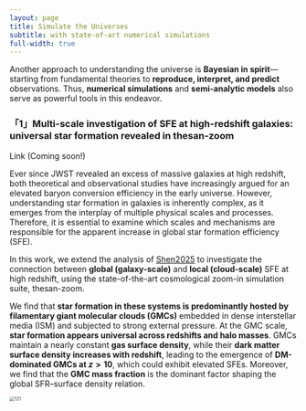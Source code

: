 ```yaml
---
layout: page
title: Simulate the Universes
subtitle: with state-of-art numerical simulations
full-width: true
---
```


Another approach to understanding the universe is **Bayesian in spirit**—starting from fundamental theories to **reproduce, interpret, and predict** observations. Thus, **numerical simulations** and **semi-analytic models** also serve as powerful tools in this endeavor.


### 「1」Multi-scale investigation of SFE at high-redshift galaxies: universal star formation revealed in thesan-zoom

Link (Coming soon!)

Ever since JWST revealed an excess of massive galaxies at high redshift, both theoretical and observational studies have increasingly argued for an elevated baryon conversion efficiency in the early universe. However, understanding star formation in galaxies is inherently complex, as it emerges from the interplay of multiple physical scales and processes. Therefore, it is essential to examine which scales and mechanisms are responsible for the apparent increase in global star formation efficiency (SFE).

In this work, we extend the analysis of [Shen2025](https://arxiv.org/abs/2503.01949) to investigate the connection between **global (galaxy-scale)** and **local (cloud-scale)** SFE at high redshift, using the state-of-the-art cosmological zoom-in simulation suite, thesan-zoom.

We find that **star formation in these systems is predominantly hosted by filamentary giant molecular clouds (GMCs)** embedded in dense interstellar media (ISM) and subjected to strong external pressure. At the GMC scale, **star formation appears universal across redshifts and halo masses**. GMCs maintain a nearly constant **gas surface density**, while their **dark matter surface density increases with redshift**, leading to the emergence of **DM-dominated GMCs at $z > 10$**, which could exhibit elevated SFEs. Moreover, we find that the **GMC mass fraction** is the dominant factor shaping the global SFR–surface density relation.

<img src="/Images/TZ1.png" alt="TZ1" style="zoom:50%;" />
